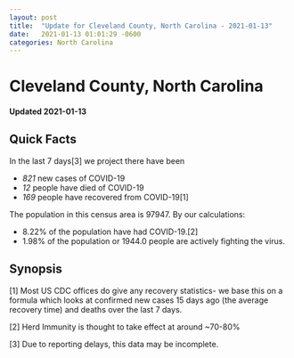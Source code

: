 ```yaml
---
layout: post
title:  "Update for Cleveland County, North Carolina - 2021-01-13"
date:   2021-01-13 01:01:29 -0600
categories: North Carolina
---
```


# Cleveland County, North Carolina
#### Updated 2021-01-13

## Quick Facts

In the last 7 days[3] we project there have been
- *821* new cases of COVID-19
- *12* people have died of COVID-19
- *169* people have recovered from COVID-19[1]

The population in this census area is 97947. By our calculations:
- 8.22% of the population have had COVID-19.[2]
- 1.98% of the population or 1944.0 people are actively fighting the virus.

## Synopsis




[1] Most US CDC offices do give any recovery statistics- we base this on a formula which looks at confirmed new cases
15 days ago (the average recovery time) and deaths over the last 7 days.

[2] Herd Immunity is thought to take effect at around ~70-80%

[3] Due to reporting delays, this data may be incomplete.
 
    
